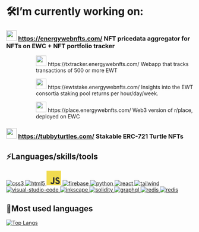 # 🛠️I’m currently working on:
### <img src="https://user-images.githubusercontent.com/67122764/181295017-c2c8f8c8-3cb2-4246-8933-d2101c552072.png" style="width:28px;height:28px;" /> https://energywebnfts.com/ NFT pricedata aggregator for NFTs on EWC + NFT portfolio tracker
<dl>
  <dd>
    <dl>
      <dd> <img src="https://user-images.githubusercontent.com/67122764/197252556-00818aba-c91b-4a44-9b7d-9ef12745014c.png" style="marginLeft:25px;width:28px;height:28px;" /> https://txtracker.energywebnfts.com/ Webapp that tracks transactions of 500 or more EWT
      </dd>
    </dl>
  </dd>
</dl>
<dl>
  <dd>
    <dl>
      <dd> <img src="https://user-images.githubusercontent.com/67122764/197263536-955ccdd0-f902-4a87-9b83-406cbc58af31.png" style="width:28px;height:28px;" /> https://ewtstake.energywebnfts.com/ Insights into the EWT consortia staking pool returns per hour/day/week.
      </dd>
    </dl>
  </dd>
</dl>
<dl>
  <dd>
    <dl>
      <dd> <img src="https://user-images.githubusercontent.com/67122764/188759797-757f31c5-b885-4735-9e77-472ece19af3e.png" style="width:28px;height:28px;" /> https://place.energywebnfts.com/ Web3 version of r/place, deployed on EWC
      </dd>
    </dl>
  </dd>
</dl>

### <img src="https://user-images.githubusercontent.com/67122764/186731205-7dfaaaf8-0b0b-4b11-a8bc-bb654f7695e9.png" style="width:28px;height:28px;" /> https://tubbyturtles.com/ Stakable ERC-721 Turtle NFTs

## ⚡Languages/skills/tools
<p align="left"> 
    <a href="https://www.w3schools.com/css/" target="_blank">
        <img src="https://user-images.githubusercontent.com/67122764/184965798-154b041d-0e8a-4b80-8c7a-57b0b4a94558.svg" alt="css3" width="40" height="40" />
    </a>
    <a href="https://www.w3.org/html/" target="_blank">
        <img src="https://user-images.githubusercontent.com/67122764/184965499-f6626be1-1897-43b1-94eb-c5377bb2640f.svg" alt="html5" width="40" height="40" />
    </a>
    <a href="https://developer.mozilla.org/en-US/docs/Web/JavaScript" target="_blank">
        <img src="https://raw.githubusercontent.com/devicons/devicon/master/icons/javascript/javascript-original.svg" alt="javascript" width="40" height="40" />
    </a>
    <a href="https://firebase.google.com/" target="_blank">
        <img src="https://user-images.githubusercontent.com/67122764/181308062-0a948c8a-f37b-482e-9341-9cc5f1733200.png" alt="firebase" width="40" height="40" />
    </a>
    <a href="https://www.python.org" target="_blank">
        <img src="https://user-images.githubusercontent.com/67122764/184966271-520cd045-7a89-4e91-b498-e7cdbb6bc386.png" alt="python" width="40" height="40" />
    </a>
    <a href="https://reactjs.org/" target="_blank">
        <img src="https://user-images.githubusercontent.com/67122764/184966115-10b27a91-754d-4f87-bc9d-5fdd0fbd6c06.png" alt="react" width="40" height="40" />
    </a>
    <a href="https://tailwindcss.com/" target="_blank">
        <img src="https://www.vectorlogo.zone/logos/tailwindcss/tailwindcss-icon.svg" alt="tailwind" width="40" height="40" /> 
    </a>
    <a href="https://code.visualstudio.com/" target="_blank">
        <img src="https://user-images.githubusercontent.com/67122764/181305966-56b24853-4f98-4977-a5c5-e5f72dd2a1a1.png" alt="visual-studio-code" width="40" height="40" /> 
    </a>
    <a href="https://inkscape.org/" target="_blank">
        <img src="https://user-images.githubusercontent.com/67122764/181305755-81a8b312-e79e-45b5-b879-54376ac85375.png" alt="inkscape" width="40" height="40" /> 
    </a>
    <a href="https://docs.soliditylang.org/en/v0.8.15/" target="_blank">
        <img src="https://user-images.githubusercontent.com/67122764/181307779-2934413f-33fb-42c4-88fb-017d501a225e.png" alt="solidity" width="40" height="40" /> 
    </a>
    <a href="https://graphql.org/" target="_blank">
        <img src="https://user-images.githubusercontent.com/67122764/184964240-453e98f0-dbdf-4ae3-9fd5-7b7480a5881d.png" alt="graphql" width="40" height="40" /> 
    </a>
    <a href="https://redis.io/" target="_blank">
        <img src="https://user-images.githubusercontent.com/67122764/184964246-19263fc0-b088-45db-82be-e6158b96342b.png" alt="redis" width="40" height="40" /> 
    </a>
       <a href="https://nodejs.org/en/" target="_blank">
        <img src="https://user-images.githubusercontent.com/67122764/185254882-9bfb23d4-7096-4180-8f39-b0ee9392449f.png" alt="redis" width="40" height="40" /> 
    </a>
</p>

## 💬Most used languages
[![Top Langs](https://github-readme-stats.vercel.app/api/top-langs/?username=arantuil&layout=compact&theme=dark)](https://github.com/arantuil/github-readme-stats)
